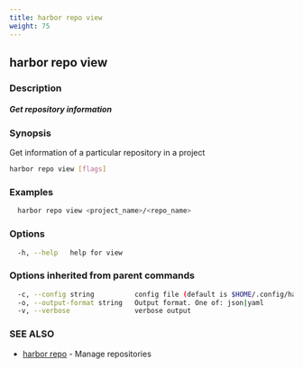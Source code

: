 ```yaml
---
title: harbor repo view
weight: 75
---
```

## harbor repo view

### Description

##### Get repository information

### Synopsis

Get information of a particular repository in a project

```sh
harbor repo view [flags]
```

### Examples

```sh
  harbor repo view <project_name>/<repo_name>
```

### Options

```sh
  -h, --help   help for view
```

### Options inherited from parent commands

```sh
  -c, --config string          config file (default is $HOME/.config/harbor-cli/config.yaml)
  -o, --output-format string   Output format. One of: json|yaml
  -v, --verbose                verbose output
```

### SEE ALSO

* [harbor repo](harbor-repo.md)	 - Manage repositories

